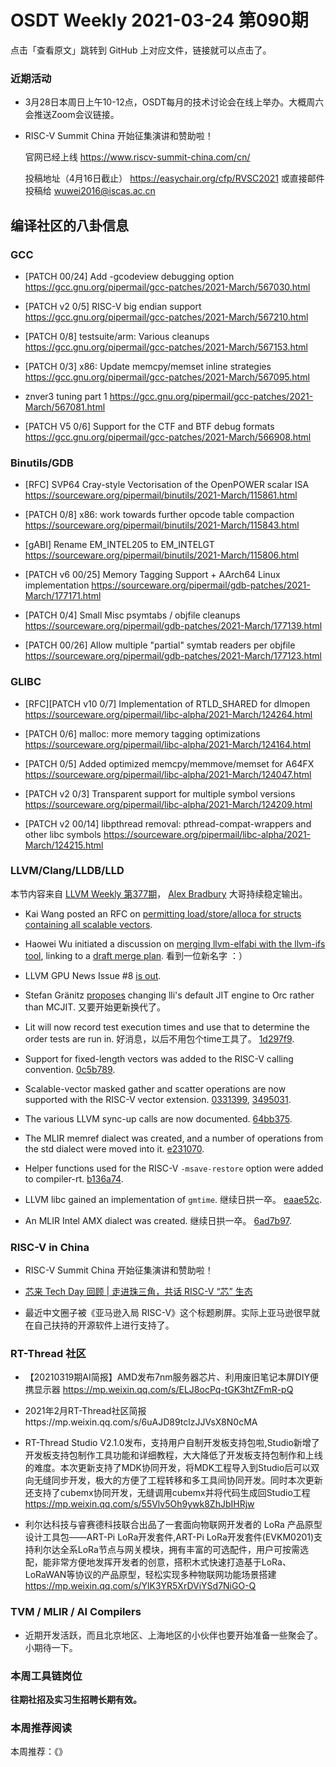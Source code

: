 # OSDT Weekly 2021-03-24 第090期

点击「查看原文」跳转到 GitHub 上对应文件，链接就可以点击了。

### 近期活动

- 3月28日本周日上午10-12点，OSDT每月的技术讨论会在线上举办。大概周六会推送Zoom会议链接。

- RISC-V Summit China 开始征集演讲和赞助啦！

  官网已经上线
  https://www.riscv-summit-china.com/cn/

  投稿地址（4月16日截止）
  https://easychair.org/cfp/RVSC2021
  或直接邮件投稿给
  wuwei2016@iscas.ac.cn

## 编译社区的八卦信息

### GCC

- [PATCH 00/24] Add -gcodeview debugging option
  https://gcc.gnu.org/pipermail/gcc-patches/2021-March/567030.html

- [PATCH v2 0/5] RISC-V big endian support
  https://gcc.gnu.org/pipermail/gcc-patches/2021-March/567210.html

- [PATCH 0/8] testsuite/arm: Various cleanups
  https://gcc.gnu.org/pipermail/gcc-patches/2021-March/567153.html

- [PATCH 0/3] x86: Update memcpy/memset inline strategies
  https://gcc.gnu.org/pipermail/gcc-patches/2021-March/567095.html

- znver3 tuning part 1
  https://gcc.gnu.org/pipermail/gcc-patches/2021-March/567081.html

- [PATCH V5 0/6] Support for the CTF and BTF debug formats
  https://gcc.gnu.org/pipermail/gcc-patches/2021-March/566908.html

### Binutils/GDB

- [RFC] SVP64 Cray-style Vectorisation of the OpenPOWER scalar ISA
  https://sourceware.org/pipermail/binutils/2021-March/115861.html

- [PATCH 0/8] x86: work towards further opcode table compaction
  https://sourceware.org/pipermail/binutils/2021-March/115843.html

- [gABI] Rename EM_INTEL205 to EM_INTELGT
  https://sourceware.org/pipermail/binutils/2021-March/115806.html

- [PATCH v6 00/25] Memory Tagging Support + AArch64 Linux implementation
  https://sourceware.org/pipermail/gdb-patches/2021-March/177171.html

- [PATCH 0/4] Small Misc psymtabs / objfile cleanups
  https://sourceware.org/pipermail/gdb-patches/2021-March/177139.html

- [PATCH 00/26] Allow multiple "partial" symtab readers per objfile
  https://sourceware.org/pipermail/gdb-patches/2021-March/177123.html

### GLIBC

- [RFC][PATCH v10 0/7] Implementation of RTLD_SHARED for dlmopen
  https://sourceware.org/pipermail/libc-alpha/2021-March/124264.html

- [PATCH 0/6] malloc: more memory tagging optimizations
  https://sourceware.org/pipermail/libc-alpha/2021-March/124164.html

- [PATCH 0/5] Added optimized memcpy/memmove/memset for A64FX
  https://sourceware.org/pipermail/libc-alpha/2021-March/124047.html

- [PATCH v2 0/3] Transparent support for multiple symbol versions
  https://sourceware.org/pipermail/libc-alpha/2021-March/124209.html

- [PATCH v2 00/14] libpthread removal: pthread-compat-wrappers and other libc symbols
  https://sourceware.org/pipermail/libc-alpha/2021-March/124215.html

### LLVM/Clang/LLDB/LLD

本节内容来自 [LLVM Weekly 第377期](http://llvmweekly.org/issue/377)，
[Alex Bradbury](https://www.linkedin.com/in/alex-bradbury/) 大哥持续稳定输出。

* Kai Wang posted an RFC on [permitting load/store/alloca for structs containing all scalable vectors](https://lists.llvm.org/pipermail/llvm-dev/2021-March/149296.html/).

* Haowei Wu initiated a discussion on [merging llvm-elfabi with the llvm-ifs tool](https://lists.llvm.org/pipermail/llvm-dev/2021-March/149263.html), linking to a [draft merge plan](https://gist.github.com/zeroomega/dd3ad98f60a8e601091974d139b85790).
  看到一位新名字 ：）

* LLVM GPU News Issue #8 [is out](https://lists.llvm.org/pipermail/llvm-dev/2021-March/149302.html).

* Stefan Gränitz [proposes](https://lists.llvm.org/pipermail/llvm-dev/2021-March/149300.html) changing lli's default JIT engine to Orc rather than MCJIT.
  又要开始更新换代了。

* Lit will now record test execution times and use that to determine the order tests are run in.
  好消息，以后不用包个time工具了。 [1d297f9](https://reviews.llvm.org/rG1d297f90649d).

* Support for fixed-length vectors was added to the RISC-V calling convention.
  [0c5b789](https://reviews.llvm.org/rG0c5b789c7342).

* Scalable-vector masked gather and scatter operations are now supported with the RISC-V vector extension.
  [0331399](https://reviews.llvm.org/rG0331399dc934),
  [3495031](https://reviews.llvm.org/rG3495031a39b7).

* The various LLVM sync-up calls are now documented.
  [64bb375](https://reviews.llvm.org/rG64bb3759dda5).

* The MLIR memref dialect was created, and a number of operations from the std dialect were moved into it.
  [e231070](https://reviews.llvm.org/rGe2310704d890).

* Helper functions used for the RISC-V `-msave-restore` option were added to compiler-rt.
  [b136a74](https://reviews.llvm.org/rGb136a74efc54).

* LLVM libc gained an implementation of `gmtime`.
  继续日拱一卒。 [eaae52c](https://reviews.llvm.org/rGeaae52c1fd45).

* An MLIR Intel AMX dialect was created.
  继续日拱一卒。 [6ad7b97](https://reviews.llvm.org/rG6ad7b97e20c2).

### RISC-V in China

- RISC-V Summit China 开始征集演讲和赞助啦！

- [芯来 Tech Day 回顾 | 走进珠三角，共话 RISC-V “芯” 生态](https://mp.weixin.qq.com/s/CKyUU7XN2vUmqHofakzAcw)

- 最近中文圈子被《亚马逊入局 RISC-V》这个标题刷屏。实际上亚马逊很早就在自己扶持的开源软件上进行支持了。

### RT-Thread 社区

- 【20210319期AI简报】AMD发布7nm服务器芯片、利用废旧笔记本屏DIY便携显示器 https://mp.weixin.qq.com/s/ELJ8ocPq-tGK3htZFmR-pQ
- 2021年2月RT-Thread社区简报https://mp.weixin.qq.com/s/6uAJD89tclzJJVsX8N0cMA
- RT-Thread Studio V2.1.0发布，支持用户自制开发板支持包啦,Studio新增了开发板支持包制作工具功能和详细教程，大大降低了开发板支持包制作和上线的难度。本次更新支持了MDK协同开发，将MDK工程导入到Studio后可以双向无缝同步开发，极大的方便了工程转移和多工具间协同开发。同时本次更新还支持了cubemx协同开发，无缝调用cubemx并将代码生成回Studio工程 https://mp.weixin.qq.com/s/55Vlv5Oh9ywk8ZhJbIHRjw

- 利尔达科技与睿赛德科技联合出品了一套面向物联网开发者的 LoRa 产品原型设计工具包——ART-Pi LoRa开发套件,ART-Pi LoRa开发套件(EVKM0201)支持利尔达全系LoRa节点与网关模块，拥有丰富的可选配件，用户可按需选配，能非常方便地发挥开发者的创意，搭积木式快速打造基于LoRa、LoRaWAN等协议的产品原型，轻松实现多种物联网功能场景搭建 https://mp.weixin.qq.com/s/YlK3YR5XrDViYSd7NiGO-Q

### TVM / MLIR / AI Compilers

- 近期开发活跃，而且北京地区、上海地区的小伙伴也要开始准备一些聚会了。小期待一下。

### 本周工具链岗位

**往期社招及实习生招聘长期有效。**

### 本周推荐阅读

本周推荐：《》
